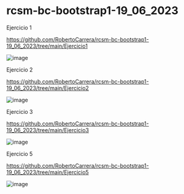 # rcsm-bc-bootstrap1-19_06_2023

Ejercicio 1

https://github.com/RobertoCarrera/rcsm-bc-bootstrap1-19_06_2023/tree/main/Ejercicio1

![image](https://github.com/RobertoCarrera/rcsm-bc-bootstrap1-19_06_2023/assets/24571167/bde3170b-0281-4860-8a09-a338c7dc1820)

Ejercicio 2

https://github.com/RobertoCarrera/rcsm-bc-bootstrap1-19_06_2023/tree/main/Ejercicio2

![image](https://github.com/RobertoCarrera/rcsm-bc-bootstrap1-19_06_2023/assets/24571167/f2bbfa54-5a66-4c18-957f-bbc54e7aca99)

Ejercicio 3

https://github.com/RobertoCarrera/rcsm-bc-bootstrap1-19_06_2023/tree/main/Ejercicio3

![image](https://github.com/RobertoCarrera/rcsm-bc-bootstrap1-19_06_2023/assets/24571167/969d8c75-c6f9-4e50-a473-616206d8027b)

Ejercicio 5

https://github.com/RobertoCarrera/rcsm-bc-bootstrap1-19_06_2023/tree/main/Ejercicio5

![image](https://github.com/RobertoCarrera/rcsm-bc-bootstrap1-19_06_2023/assets/24571167/189c3298-18a3-4dd2-8e04-006ed2913b0a)
